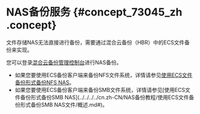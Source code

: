# NAS备份服务 {#concept_73045_zh .concept}

文件存储NAS无法直接进行备份，需要通过混合云备份（HBR）中的ECS文件备份来实现。

您可以登录[混合云备份管理控制台](https://hbr.console.aliyun.com/)进行NAS备份。

-   如果您要使用ECS备份客户端来备份NFS文件系统，详情请参见[使用ECS文件备份形式备份NFS NAS](javascript:void(0);)。
-   如果您要使用ECS备份客户端来备份SMB文件系统，详情请参见[使用ECS文件备份形式备份SMB NAS](../../../../cn.zh-CN/NAS备份教程/使用ECS文件备份形式备份SMB NAS文件/概述.md#)。

